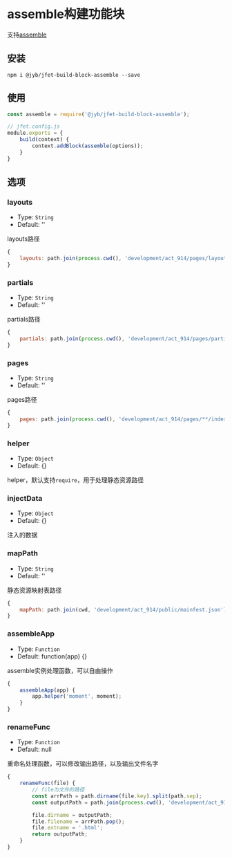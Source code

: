 # assemble构建功能块

支持[assemble](https://github.com/assemble/assemble/)

## 安装

```shell
npm i @jyb/jfet-build-block-assemble --save
```

## 使用

```javascript
const assemble = require('@jyb/jfet-build-block-assemble');

// jfet.config.js
module.exports = {
    build(context) {
        context.addBlock(assemble(options));
    }
}
```

## 选项

### layouts
- Type: `String`
- Default: ''

layouts路径

```javascript
{
    layouts: path.join(process.cwd(), 'development/act_914/pages/layout/*.hbs')
}
```

### partials
- Type: `String`
- Default: ''

partials路径

```javascript
{
    partials: path.join(process.cwd(), 'development/act_914/pages/partials/*.hbs')
}
```

### pages
- Type: `String`
- Default: ''

pages路径

```javascript
{
    pages: path.join(process.cwd(), 'development/act_914/pages/**/index.hbs')
}
```

### helper
- Type: `Object`
- Default: {}

helper，默认支持`require`，用于处理静态资源路径

### injectData
- Type: `Object`
- Default: {}

注入的数据

### mapPath
- Type: `String`
- Default: ''

静态资源映射表路径

```javascript
{
    mapPath: path.join(cwd, 'development/act_914/public/mainfest.json'),
}
```

### assembleApp
- Type: `Function`
- Default: function(app) {}

assemble实例处理函数，可以自由操作

```javascript
{
    assembleApp(app) {
        app.helper('moment', moment);
    }
}
```

### renameFunc
- Type: `Function`
- Default: null

重命名处理函数，可以修改输出路径，以及输出文件名字

```javascript
{
    renameFunc(file) {
        // file为文件的路径
        const arrPath = path.dirname(file.key).split(path.sep);
        const outputPath = path.join(process.cwd(), 'development/act_914/public');

        file.dirname = outputPath;
        file.filename = arrPath.pop();
        file.extname = '.html';
        return outputPath;
    }
}
```


